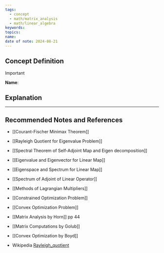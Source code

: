 ```yaml
---
tags:
  - concept
  - math/matrix_analysis
  - math/linear_algebra
keywords: 
topics: 
name: 
date of note: 2024-08-21
---
```


## Concept Definition

>[!important]
>**Name**: 



## Explanation





-----------
##  Recommended Notes and References


- [[Courant-Fischer Minimax Theorem]]
- [[Rayleigh Quotient for Eigenvalue Problem]]

- [[Spectral Theorem of Self-Adjoint Map and Eigen decomposition]]
- [[Eigenvalue and Eigenvector for Linear Map]]
- [[Eigenspace and Spectrum for Linear Map]]
- [[Spectrum of Adjoint of Linear Operator]]

- [[Methods of Lagrangian Multipliers]]
- [[Constrained Optimization Problem]]
- [[Convex Optimization Problem]]

- [[Matrix Analysis by Horn]] pp 44
- [[Matrix Computations by Golub]]
- [[Convex Optimization by Boyd]]
- Wikipedia [Rayleigh_quotient](https://en.wikipedia.org/wiki/Rayleigh_quotient)
